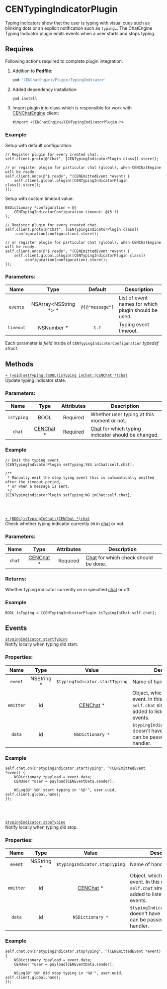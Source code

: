 # CENTypingIndicatorPlugin

Typing indicators show that the user is typing with visual cues such as blinking dots or an explicit notification such as `typing…`. The ChatEngine Typing Indicator plugin emits events when a user starts and stops typing.


## Requires

Following actions required to complete plugin integration:
1. Addition to **Podfile**:  
   ```ruby
   pod 'CENChatEngine/Plugin/TypingIndicator'
   ```
2. Added dependency installation:  
   ```text
   pod install
   ```
3. Import plugin into class which is responsible for work with [CENChatEngine](../../api-reference/chatengine) 
   client:  
   ```objc
   #import <CENChatEngine/CENTypingIndicatorPlugin.h>
   ```

### Example

Setup with default configuration:
```objc
// Register plugin for every created chat.
self.client.proto(@"Chat", [CENTypingIndicatorPlugin class]).store();

// or register plugin for particular chat (global), when CENChatEngine will be ready.
self.client.once(@"$.ready", ^(CENEmittedEvent *event) {
    self.client.global.plugin([CENTypingIndicatorPlugin class]).store();
});
```

Setup with custom timeout value:
```objc
NSDictionary *configuration = @{
    CENTypingIndicatorConfiguration.timeout: @(5.f)
};

// Register plugin for every created chat.
self.client.proto(@"Chat", [CENTypingIndicatorPlugin class])
    .configuration(configuration).store();

// or register plugin for particular chat (global), when CENChatEngine will be ready.
self.client.once(@"$.ready", ^(CENEmittedEvent *event) {
    self.client.global.plugin([CENTypingIndicatorPlugin class])
        .configuration(configuration).store();
});
```


### Parameters:

| Name      | Type                  | Default         | Description |
|:---------:|:---------------------:|:---------------:| ----------- |
| `events`  | NSArray<NSString *> * | `@[@"message"]` | List of event names for which plugin should be used. |
| `timeout` | NSNumber *            | `1.f`           | Typing event timeout. |

Each parameter is _field_ inside of `CENTypingIndicatorConfiguration` _typedef struct_.


## Methods

<a id="set-typing">

[`+ (void)setTyping:(BOOL)isTyping inChat:(CENChat *)chat`](#set-typing)  
Update typing indicator state.

### Parameters:

| Name       | Type                        | Attributes | Description |
|:----------:|:---------------------------:|:----------:| ----------- |  
| `isTyping` | BOOL                        |  Required  | Whether user typing at this moment or not. |
| `chat`     | [CENChat](../../api-reference/chat) * |  Required  | [Chat](../../api-reference/chat) for which typing indicator should be changed. |

### Example

```objc
// Emit the typing event.
[CENTypingIndicatorPlugin setTyping:YES inChat:self.chat];

/**
 * Manually emit the stop tying event this is automatically emitted after the timeout period,
 * or when a message is sent.
 */
[CENTypingIndicatorPlugin setTyping:NO inChat:self.chat];
```


<br/><br/><a id="is-typing">

[`+ (BOOL)isTypingInChat:(CENChat *)chat`](#is-typing)  
Check whether typing indicator currently `ON` in [chat](../../api-reference/chat) or not.

### Parameters:

| Name   | Type                        | Attributes | Description |
|:------:|:---------------------------:|:----------:| ----------- |  
| `chat` | [CENChat](../../api-reference/chat) * |  Required  | [Chat](../../api-reference/chat) for which check should be done. |

### Returns:

Whether typing indicator currently on in specified [chat](../../api-reference/chat) or off.

### Example

```objc
BOOL isTyping = [CENTypingIndicatorPlugin isTypingInChat:self.chat];
```


## Events

<a id="event-typingindicator-start-typing"/>

[`$typingIndicator.startTyping`](#event-typingindicator-start-typing)  
Notify locally when typing did start.

### Properties:

| Name      | Type       |  Value                         | Description |
|:---------:|:----------:|:------------------------------:| ----------- |
| `event`   | NSString * | `$typingIndicator.startTyping` | Name of handled event. |
| `emitter` | id         | [CENChat](../../api-reference/chat) *    | Object, which emitted local event. In this case it will be `self.chat` since handler added to listen [chat](../../api-reference/chat) emitted events. |
| `data`    | id         | `NSDictionary *`               | `$typingIndicator.startTyping` doesn't have any data which can be passed to event handler. |

### Example

```objc
self.chat.on(@"$typingIndicator.startTyping", ^(CENEmittedEvent *event) {
    NSDictionary *payload = event.data;
    CENUser *user = payload[CENEventData.sender];

    NSLog(@"'%@' start typing in '%@'", user.uuid, self.client.global.name);
});
```


<br/><br/><a id="event-typingindicator-stop-typing"/>

[`$typingIndicator.stopTyping`](#event-typingindicator-stop-typing)  
Notify locally when typing did stop.

### Properties:

| Name      | Type       |  Value                        | Description |
|:---------:|:----------:|:-----------------------------:| ----------- |
| `event`   | NSString * | `$typingIndicator.stopTyping` | Name of handled event. |
| `emitter` | id         | [CENChat](../../api-reference/chat) *   | Object, which emitted local event. In this case it will be `self.chat` since handler added to listen [chat](../../api-reference/chat) emitted events. |
| `data`    | id         | `NSDictionary *`              | `$typingIndicator.stopTyping` doesn't have any data which can be passed to event handler. |

### Example

```objc
self.chat.on(@"$typingIndicator.stopTyping", ^(CENEmittedEvent *event) {
    NSDictionary *payload = event.data;
    CENUser *user = payload[CENEventData.sender];

    NSLog(@"'%@' did stop typing in '%@'", user.uuid, self.client.global.name);
});
```